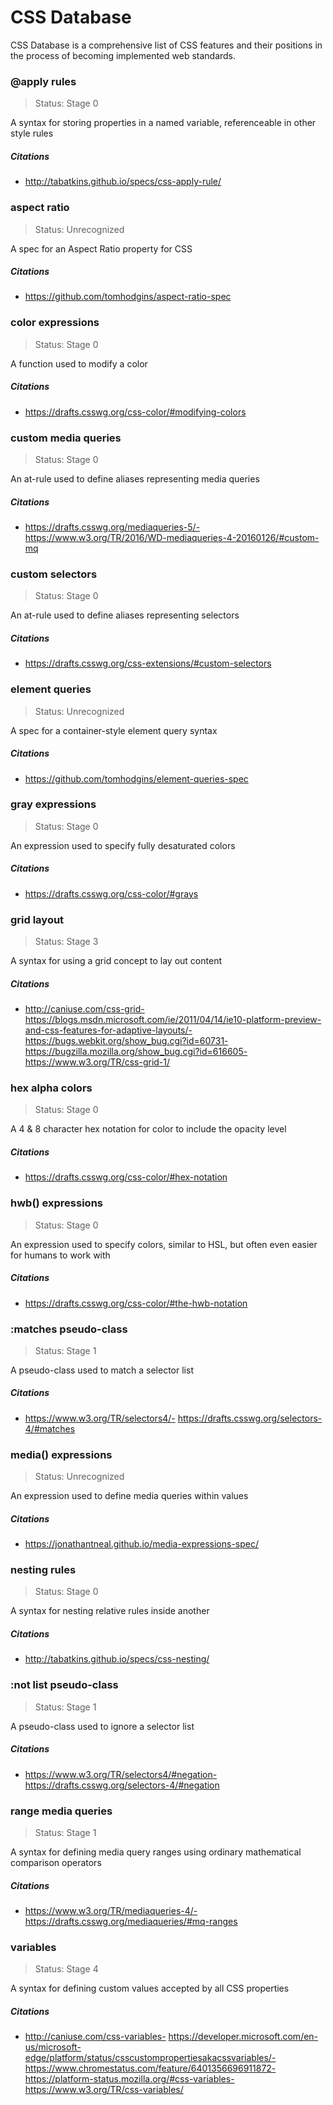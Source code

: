 # CSS Database

CSS Database is a comprehensive list of CSS features and their positions in the process of becoming implemented web standards.

### @apply rules

> Status: Stage 0

A syntax for storing properties in a named variable, referenceable in other style rules

##### Citations

- http://tabatkins.github.io/specs/css-apply-rule/

### aspect ratio

> Status: Unrecognized

A spec for an Aspect Ratio property for CSS

##### Citations

- https://github.com/tomhodgins/aspect-ratio-spec

### color expressions

> Status: Stage 0

A function used to modify a color

##### Citations

- https://drafts.csswg.org/css-color/#modifying-colors

### custom media queries

> Status: Stage 0

An at-rule used to define aliases representing media queries

##### Citations

- https://drafts.csswg.org/mediaqueries-5/- https://www.w3.org/TR/2016/WD-mediaqueries-4-20160126/#custom-mq

### custom selectors

> Status: Stage 0

An at-rule used to define aliases representing selectors

##### Citations

- https://drafts.csswg.org/css-extensions/#custom-selectors

### element queries

> Status: Unrecognized

A spec for a container-style element query syntax

##### Citations

- https://github.com/tomhodgins/element-queries-spec

### gray expressions

> Status: Stage 0

An expression used to specify fully desaturated colors

##### Citations

- https://drafts.csswg.org/css-color/#grays

### grid layout

> Status: Stage 3

A syntax for using a grid concept to lay out content

##### Citations

- http://caniuse.com/css-grid- https://blogs.msdn.microsoft.com/ie/2011/04/14/ie10-platform-preview-and-css-features-for-adaptive-layouts/- https://bugs.webkit.org/show_bug.cgi?id=60731- https://bugzilla.mozilla.org/show_bug.cgi?id=616605- https://www.w3.org/TR/css-grid-1/

### hex alpha colors

> Status: Stage 0

A 4 & 8 character hex notation for color to include the opacity level

##### Citations

- https://drafts.csswg.org/css-color/#hex-notation

### hwb() expressions

> Status: Stage 0

An expression used to specify colors, similar to HSL, but often even easier for humans to work with

##### Citations

- https://drafts.csswg.org/css-color/#the-hwb-notation

### :matches pseudo-class

> Status: Stage 1

A pseudo-class used to match a selector list

##### Citations

- https://www.w3.org/TR/selectors4/- https://drafts.csswg.org/selectors-4/#matches

### media() expressions

> Status: Unrecognized

An expression used to define media queries within values

##### Citations

- https://jonathantneal.github.io/media-expressions-spec/

### nesting rules

> Status: Stage 0

A syntax for nesting relative rules inside another

##### Citations

- http://tabatkins.github.io/specs/css-nesting/

### :not list pseudo-class

> Status: Stage 1

A pseudo-class used to ignore a selector list

##### Citations

- https://www.w3.org/TR/selectors4/#negation- https://drafts.csswg.org/selectors-4/#negation

### range media queries

> Status: Stage 1

A syntax for defining media query ranges using ordinary mathematical comparison operators

##### Citations

- https://www.w3.org/TR/mediaqueries-4/- https://drafts.csswg.org/mediaqueries/#mq-ranges

### variables

> Status: Stage 4

A syntax for defining custom values accepted by all CSS properties

##### Citations

- http://caniuse.com/css-variables- https://developer.microsoft.com/en-us/microsoft-edge/platform/status/csscustompropertiesakacssvariables/- https://www.chromestatus.com/feature/6401356696911872- https://platform-status.mozilla.org/#css-variables- https://www.w3.org/TR/css-variables/


